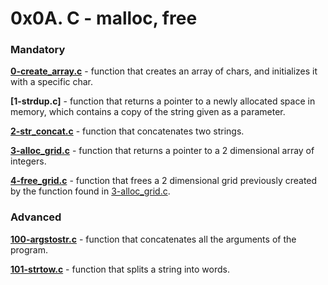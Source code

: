 # 0x0A. C - malloc, free

### Mandatory
**[0-create_array.c](0-create_array.c)** - function that creates an array of chars, and initializes it with a specific char.

**[1-strdup.c]** - function that returns a pointer to a newly allocated space in memory, which contains a copy of the string given as a parameter.

**[2-str_concat.c](2-str_concat.c)** - function that concatenates two strings.

**[3-alloc_grid.c](3-alloc_grid.c)** - function that returns a pointer to a 2 dimensional array of integers.

**[4-free_grid.c](4-free_grid.c)** - function that frees a 2 dimensional grid previously created by the function found in [3-alloc_grid.c](3-alloc_grid.c).

### Advanced
**[100-argstostr.c](100-argstostr.c)** - function that concatenates all the arguments of the program.


**[101-strtow.c](101-strtow.c)** - function that splits a string into words.
